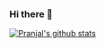 ### Hi there 👋

[![Pranjal's github stats](https://github-readme-stats.vercel.app/api?username=pranscript&show_icons=true&theme=tokyonight&count_private=true&hide=contribs)](https://github.com/anuraghazra/github-readme-stats)
<!--
**pranscript/pranscript** is a ✨ _special_ ✨ repository because its `README.md` (this file) appears on your GitHub profile.

Here are some ideas to get you started:

- 🔭 I’m currently working on ...
- 🌱 I’m currently learning ...
- 👯 I’m looking to collaborate on ...
- 🤔 I’m looking for help with ...
- 💬 Ask me about ...
- 📫 How to reach me: ...
- 😄 Pronouns: ...
- ⚡ Fun fact: ...
-->
